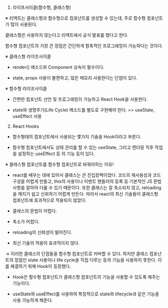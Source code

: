 1. 라이프사이클(함수형, 클래스형)

※ 리액트는 클래스형과 함수형으로 컴포넌트를 생성할 수 있는데, 주로 함수형 컴포넌트가 많이 사용된다.

클래스형은 사용하지 않는다고 리액트에서 공식 발표를 했다고 한다.

함수형 컴포넌트의 가장 큰 장점은 간단하게 함축적인 프로그래밍이 가능하다는 것이다.

※ 클래스형 라이프사이클

- render() 메소드와 Component 상속이 필수이다.

- state, props 사용이 불편하고, 많은 메모리 사용한다는 단점이 있다.

※ 함수형 라이프사이클

- 간편한 컴포넌트 선언 및 프로그래밍이 가능하고 React Hook을 사용한다.

- state와 생명주기(Life Cycle) 메소드를 별도로 구현해야 한다. => useState, useEffect 사용

2. React Hooks

- 함수형태의 컴포넌트에서 사용되는 몇가지 기술을 Hook이라고 부른다.

- 함수형 컴포넌트에서도 상태 관리를 할 수 있는 useState, 그리고 렌더링 직후 작업을 설정하는 useEffect 등
  의 기능 등이 있다.

※ 클래스형 컴포넌트를 함수형 컴포넌트로 바꿔야하는 이유!

- react를 배우는 데에 있어서 클래스는 큰 진입장벽이었다. 코드의 재사용성과 코드 구성을 어렵게 만들고, this의 사용이나 이벤트 핸들러의 등록 등 기본적인 JS 문법 사항을 알아야 다룰 수 있기 때문이다. 또한 클래스는 잘 축소되지 않고, reloading을 깨지기 쉽고 신뢰하기 어렵게 만든다. 따라서 react의 최신 기술들이 클래스형 컴포넌트에 효과적으로 적용되지 않았다.

- 클래스의 문법이 어렵다.
- 축소가 어렵다.
- reloading의 신뢰성이 떨어진다.
- 최신 기술의 적용이 효과적이지 않다.

→ 이러한 클래스의 단점들을 함수형 컴포넌트로 커버할 수 있다. 하지만 클래스 컴포넌트의 장점인 state 사용이나 life cycle을 직접 다루는 등의 기능을 사용하지 못한다. 이를 해결하기 위해 Hook이 등장했다.

- Hook은 함수형 컴포넌트가 클래스형 컴포넌트의 기능을 사용할 수 있도록 해주는 기능이다.

- useState와 useEffect를 사용하여 특징적으로 state와 lifecycle과 같은 기능을 사용 가능하게 해준다.
